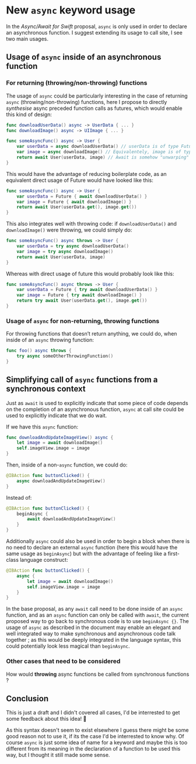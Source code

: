 #  New `async` keyword usage
In the *Async/Await for Swift* proposal, `async` is only used in order to declare an asynchronous function.
I suggest extending its usage to call site, I see two main usages.


## Usage of `async` inside of an asynchronous function 

### For returning (throwing/non-throwing) functions
The usage of `async` could be particularly interesting in the case of returning `async` (throwing/non-throwing) functions, here I propose to directly *synthesise* async preceded function calls as futures, which would enable this kind of design:
```swift
func downloadUserData() async -> UserData { ... }
func downloadImage() async -> UIImage { ... }

func someAsyncFunc() async -> User {
	var userData = async downloadUserData() // userData is of type Future<UserData> as we used async
	var image = async downloadImage() // Equivalentely, image is of type Future<UIImage>
	return await User(userData, image) // Await is somehow "unwarping" the futures back into UserData and UIImage
}
```

This would have the advantage of reducing boilerplate code, as an equivalent direct usage of Future would have looked like this:
```swift
func someAsyncFunc() async -> User {
	var userData = Future { await downloadUserData() }
	var image = Future { await downloadImage() }
	return await User(userData.get(), image.get())
}
```

This also integrates well with throwing code: if `downloadUserData()` and `downloadImage()` were throwing, we could simply do:
```swift
func someAsyncFunc() async throws -> User {
	var userData = try async downloadUserData()
	var image = try async downloadImage()
	return await User(userData, image)
}
```

Whereas with direct usage of future this would probably look like this:
```swift
func someAsyncFunc() async throws -> User {
	var userData = Future { try await downloadUserData() }
	var image = Future { try await downloadImage() }
	return try await User(userData.get(), image.get())
}
```





### Usage of `async` for non-returning, throwing functions
For throwing functions that doesn’t return anything, we could do, when inside of an `async` throwing function:
```swift
func foo() async throws {
	try async someOtherThrowingFunction()
}
```

## Simplifying call of `async` functions from a synchronous context
Just as `await` is used to explicitly indicate that some piece of code depends on the completion of an asynchronous function, `async` at call site could be used to explicitly indicate that we do wait.

If we have this `async` function:
```swift
func downloadAndUpdateImageView() async {
	let image = await downloadImage()
	self.imageView.image = image
}
```

Then, inside of a non-`async` function, we could do:
```swift
@IBAction func buttonClicked() {
	async downloadAndUpdateImageView()
}
```

Instead of:
```swift
@IBAction func buttonClicked() {
	beginAsync {
		await downloadAndUpdateImageView()
	}
}
```

Additionally `async` could also be used in order to begin a block when there is no need to declare an external `async` function (here this would have the same usage as `beginAsync`) but with the advantage of feeling like a first-class language construct:
```swift
@IBAction func buttonClicked() {
	async {
		let image = await downloadImage()
		self.imageView.image = image
	}
}
```


In the base proposal, as any `await` call need to be done inside of an `async` function, and as an `async` function can only be called with `await`, the current proposed way to go back to synchronous code is to use `beginAsync {}`.
The usage of `async` as described in the document may enable an elegant and well integrated way to make synchronous and asynchronous code talk together ; as this would be deeply integrated in the language syntax, this could potentially look less magical than `beginAsync`.


### Other cases that need to be considered
How would **throwing** async functions be called from synchronous functions ?


## Conclusion
This is just a draft and I didn't covered all cases, I'd be interrested to get some feedback about this idea! 🙂

As this syntax doesn't seem to exist elsewhere I guess there might be some good reason not to use it, if its the case I'd be interrested to know why.
Of course `async` is just some idea of name for a keyword and maybe this is too different from its meaning in the declaration of a function to be used this way, but I thought it still made some sense.
